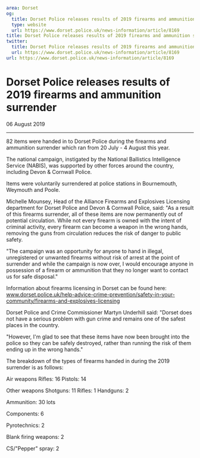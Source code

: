 ```yaml
area: Dorset
og:
  title: Dorset Police releases results of 2019 firearms and ammunition surrender
  type: website
  url: https://www.dorset.police.uk/news-information/article/8169
title: Dorset Police releases results of 2019 firearms and ammunition surrender |
twitter:
  title: Dorset Police releases results of 2019 firearms and ammunition surrender
  url: https://www.dorset.police.uk/news-information/article/8169
url: https://www.dorset.police.uk/news-information/article/8169
```

# Dorset Police releases results of 2019 firearms and ammunition surrender

06 August 2019

* * *

82 items were handed in to Dorset Police during the firearms and ammunition surrender which ran from 20 July - 4 August this year.

The national campaign, instigated by the National Ballistics Intelligence Service (NABIS), was supported by other forces around the country, including Devon & Cornwall Police.

Items were voluntarily surrendered at police stations in Bournemouth, Weymouth and Poole.

Michelle Mounsey, Head of the Alliance Firearms and Explosives Licensing department for Dorset Police and Devon & Cornwall Police, said: "As a result of this firearms surrender, all of these items are now permanently out of potential circulation. While not every firearm is owned with the intent of criminal activity, every firearm can become a weapon in the wrong hands, removing the guns from circulation reduces the risk of danger to public safety.

"The campaign was an opportunity for anyone to hand in illegal, unregistered or unwanted firearms without risk of arrest at the point of surrender and while the campaign is now over, I would encourage anyone in possession of a firearm or ammunition that they no longer want to contact us for safe disposal."

Information about firearms licensing in Dorset can be found here: www.dorset.police.uk/help-advice-crime-prevention/safety-in-your-community/firearms-and-explosives-licensing

Dorset Police and Crime Commissioner Martyn Underhill said: "Dorset does not have a serious problem with gun crime and remains one of the safest places in the country.

"However, I'm glad to see that these items have now been brought into the police so they can be safely destroyed, rather than running the risk of them ending up in the wrong hands."

The breakdown of the types of firearms handed in during the 2019 surrender is as follows:

Air weapons
Rifles: 16
Pistols: 14

Other weapons
Shotguns: 11
Rifles: 1
Handguns: 2

Ammunition: 30 lots

Components: 6

Pyrotechnics: 2

Blank firing weapons: 2

CS/"Pepper" spray: 2
